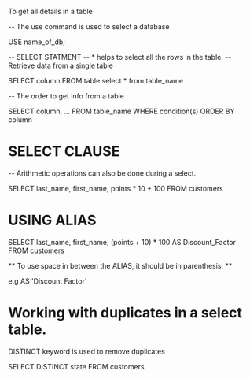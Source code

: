 To get all details in a table

-- The use command is used to select a database

USE name_of_db;

-- SELECT STATMENT
-- * helps to select all the rows in the table.
-- Retrieve data from a single table


SELECT column FROM table
select * from table_name

-- The order to get info from a table

SELECT column, ...
FROM table_name
WHERE condition(s)
ORDER BY column


# SELECT CLAUSE
-- Arithmetic operations can also be done during a select.

SELECT last_name, first_name, points * 10 + 100
FROM customers

# USING ALIAS

SELECT 
    last_name, 
    first_name, 
    (points + 10) * 100 AS Discount_Factor
FROM customers

** To use space in between the ALIAS, it should be in parenthesis. **

e.g AS 'Discount Factor'


# Working with duplicates in a select table.

DISTINCT keyword is used to remove duplicates

SELECT DISTINCT state 
FROM customers